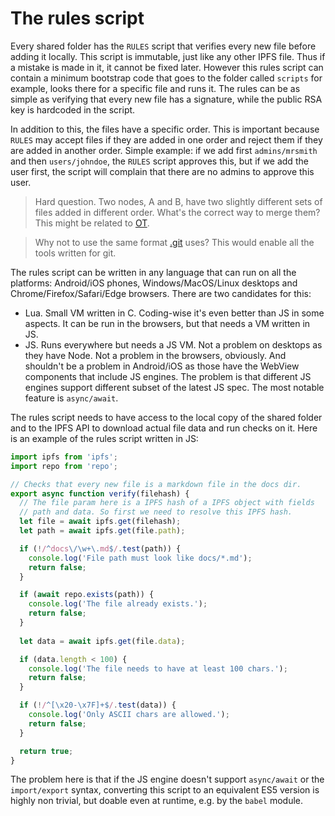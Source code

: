 # The rules script

Every shared folder has the `RULES` script that verifies every new file before adding it locally. This script is immutable, just like any other IPFS file. Thus if a mistake is made in it, it cannot be fixed later. However this rules script can contain a minimum bootstrap code that goes to the folder called `scripts` for example, looks there for a specific file and runs it. The rules can be as simple as verifying that every new file has a signature, while the public RSA key is hardcoded in the script.

In addition to this, the files have a specific order. This is important because `RULES` may accept files if they are added in one order and reject them if they are added in another order. Simple example: if we add first `admins/mrsmith` and then `users/johndoe`, the `RULES` script approves this, but if we add the user first, the script will complain that there are no admins to approve this user.

> Hard question. Two nodes, A and B, have two slightly different sets of files added in different order. What's the correct way to merge them? This might be related to [OT](https://en.wikipedia.org/wiki/Operational_transformation).

> Why not to use the same format [.git](https://git-scm.com/book/en/v2/Git-Internals-Plumbing-and-Porcelain) uses? This would enable all the tools written for git.

The rules script can be written in any language that can run on all the platforms: Android/iOS phones, Windows/MacOS/Linux desktops and Chrome/Firefox/Safari/Edge browsers. There are two candidates for this:

- Lua. Small VM written in C. Coding-wise it's even better than JS in some aspects. It can be run in the browsers, but that needs a VM written in JS.
- JS. Runs everywhere but needs a JS VM. Not a problem on desktops as they have Node. Not a problem in the browsers, obviously. And shouldn't be a problem in Android/iOS as those have the WebView components that include JS engines. The problem is that different JS engines support different subset of the latest JS spec. The most notable feature is `async/await`.

The rules script needs to have access to the local copy of the shared folder and to the IPFS API to download actual file data and run checks on it. Here is an example of the rules script written in JS:

```js
import ipfs from 'ipfs';
import repo from 'repo';

// Checks that every new file is a markdown file in the docs dir.
export async function verify(filehash) {
  // The file param here is a IPFS hash of a IPFS object with fields
  // path and data. So first we need to resolve this IPFS hash.
  let file = await ipfs.get(filehash);
  let path = await ipfs.get(file.path);

  if (!/^docs\/\w+\.md$/.test(path)) {
    console.log('File path must look like docs/*.md');
    return false;
  }

  if (await repo.exists(path)) {
    console.log('The file already exists.');
    return false;
  }
  
  let data = await ipfs.get(file.data);

  if (data.length < 100) {
    console.log('The file needs to have at least 100 chars.');
    return false;
  }

  if (!/^[\x20-\x7F]+$/.test(data)) {
    console.log('Only ASCII chars are allowed.');
    return false;
  }

  return true;
}
```

The problem here is that if the JS engine doesn't support `async/await` or the `import/export` syntax, converting this script to an equivalent ES5 version is highly non trivial, but doable even at runtime, e.g. by the `babel` module.
